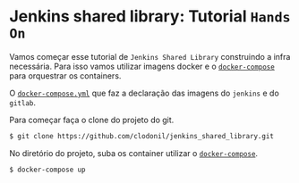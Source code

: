 # Jenkins shared library: Tutorial `Hands On`

Vamos começar esse tutorial de `Jenkins Shared Library` construindo a infra necessária. Para isso vamos utilizar imagens docker e o [`docker-compose`](https://docs.docker.com/compose/install/) para orquestrar os containers.

O [`docker-compose.yml`](https://github.com/clodonil/jenkins_shared_library/blob/master/docker-compose.yml) que faz a declaração das imagens do `jenkins` e do `gitlab`.


Para começar faça o clone do projeto do git.
```bash
$ git clone https://github.com/clodonil/jenkins_shared_library.git
```

No diretório do projeto, suba os container utilizar o [`docker-compose`](https://docs.docker.com/compose/install/).

```bash
$ docker-compose up
```
